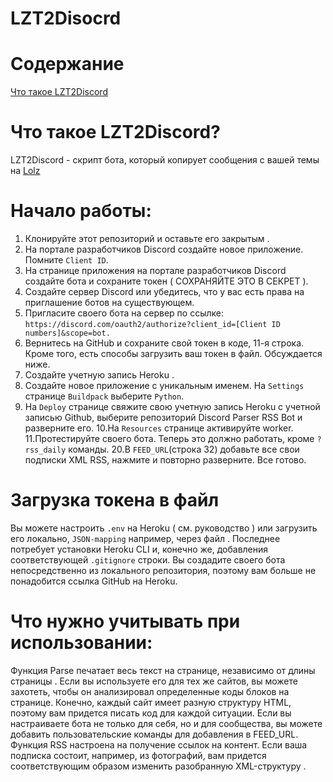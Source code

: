 # LZT2Disocrd
# Содержание
[Что такое LZT2Discord](https://github.com/nordbearbotdev/LZT2Disocrd/blob/main/README.md#%D1%87%D1%82%D0%BE-%D1%82%D0%B0%D0%BA%D0%BE%D0%B5-lzt2discord)
# Что такое LZT2Discord?
LZT2Discord - скрипт бота, который копирует сообщения с вашей темы на [Lolz](https://lolz.huru)

# Начало работы:
1. Клонируйте этот репозиторий и оставьте его закрытым .
2. На портале разработчиков Discord создайте новое приложение. Помните `Client ID`.
3. На странице приложения на портале разработчиков Discord создайте бота и сохраните токен ( СОХРАНЯЙТЕ ЭТО В СЕКРЕТ ).
4. Создайте сервер Discord или убедитесь, что у вас есть права на приглашение ботов на существующем.
5. Пригласите своего бота на сервер по ссылке: `https://discord.com/oauth2/authorize?client_id=[Client ID numbers]&scope=bot.`
6. Вернитесь на GitHub и сохраните свой токен в коде, 11-я строка. Кроме того, есть способы загрузить ваш токен в файл. Обсуждается ниже.
7. Создайте учетную запись Heroku .
8. Создайте новое приложение с уникальным именем. На `Settings` странице `Buildpack` выберите `Python`.
9. На `Deploy` странице свяжите свою учетную запись Heroku с учетной записью Github, выберите репозиторий Discord Parser RSS Bot и разверните его.
10.На `Resources` странице активируйте worker.
11.Протестируйте своего бота. Теперь это должно работать, кроме `?rss_daily` команды.
20.В `FEED_URL`(строка 32) добавьте все свои подписки XML RSS, нажмите и повторно разверните. Все готово.

# Загрузка токена в файл
Вы можете настроить `.env` на Heroku ( см. руководство ) или загрузить его локально, `JSON-mapping` например, через файл . Последнее потребует установки Heroku CLI и, конечно же, добавления соответствующей `.gitignore` строки. Вы создадите своего бота непосредственно из локального репозитория, поэтому вам больше не понадобится ссылка GitHub на Heroku.

# Что нужно учитывать при использовании:
Функция Parse печатает весь текст на странице, независимо от длины страницы . Если вы используете его для тех же сайтов, вы можете захотеть, чтобы он анализировал определенные коды блоков на странице. Конечно, каждый сайт имеет разную структуру HTML, поэтому вам придется писать код для каждой ситуации.
Если вы настраиваете бота не только для себя, но и для сообщества, вы можете добавить пользовательские команды для добавления в FEED_URL.
Функция RSS настроена на получение ссылок на контент. Если ваша подписка состоит, например, из фотографий, вам придется соответствующим образом изменить разобранную XML-структуру .
